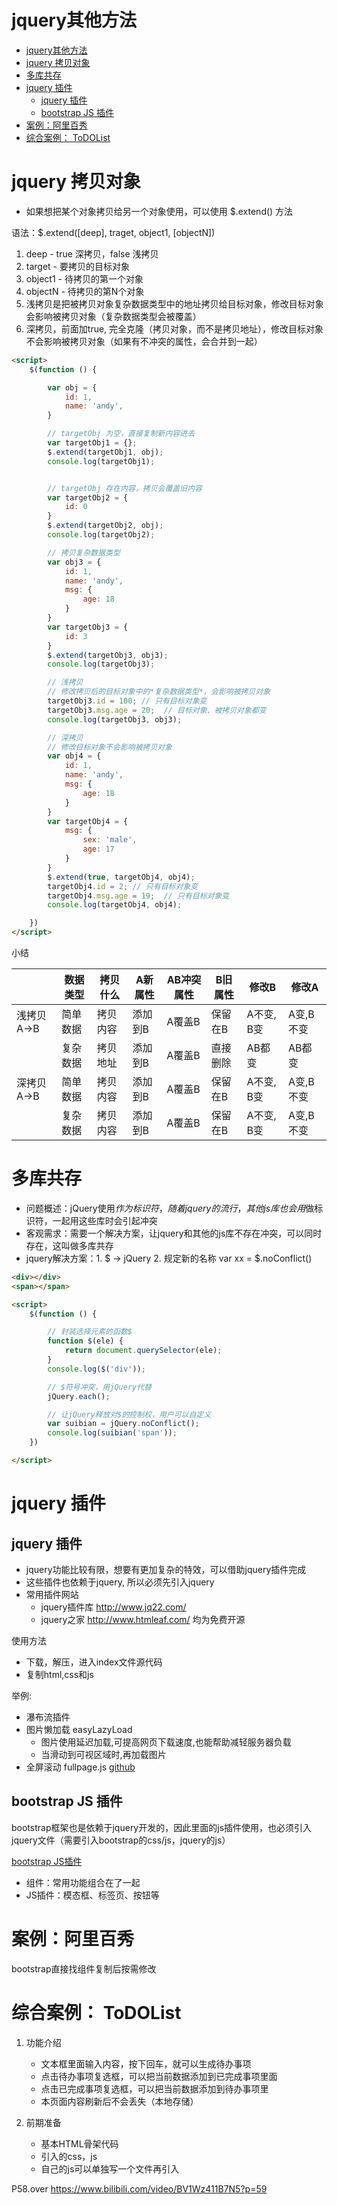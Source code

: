 # jquery其他方法

- [jquery其他方法](#jquery其他方法)
- [jquery 拷贝对象](#jquery-拷贝对象)
- [多库共存](#多库共存)
- [jquery 插件](#jquery-插件)
	- [jquery 插件](#jquery-插件-1)
	- [bootstrap JS 插件](#bootstrap-js-插件)
- [案例：阿里百秀](#案例阿里百秀)
- [综合案例： ToDOList](#综合案例-todolist)

# jquery 拷贝对象

- 如果想把某个对象拷贝给另一个对象使用，可以使用 $.extend() 方法

语法：$.extend([deep], traget, object1, [objectN])
1. deep - true 深拷贝，false 浅拷贝
2. target - 要拷贝的目标对象
3. object1 - 待拷贝的第一个对象
4. objectN - 待拷贝的第N个对象
5. 浅拷贝是把被拷贝对象复杂数据类型中的地址拷贝给目标对象，修改目标对象会影响被拷贝对象（复杂数据类型会被覆盖）
6. 深拷贝，前面加true, 完全克隆（拷贝对象，而不是拷贝地址），修改目标对象不会影响被拷贝对象（如果有不冲突的属性，会合并到一起）

```html
<script>
	$(function () {

		var obj = {
			id: 1,
			name: 'andy',
		}

		// targetObj 为空，直接复制新内容进去
		var targetObj1 = {};
		$.extend(targetObj1, obj);
		console.log(targetObj1);


		// targetObj 存在内容，拷贝会覆盖旧内容
		var targetObj2 = {
			id: 0
		}
		$.extend(targetObj2, obj);
		console.log(targetObj2);

		// 拷贝复杂数据类型
		var obj3 = {
			id: 1,
			name: 'andy',
			msg: {
				age: 18
			}
		}
		var targetObj3 = {
			id: 3
		}
		$.extend(targetObj3, obj3);
		console.log(targetObj3);

		// 浅拷贝
		// 修改拷贝后的目标对象中的*复杂数据类型*，会影响被拷贝对象
		targetObj3.id = 100; // 只有目标对象变
		targetObj3.msg.age = 20;  // 目标对象、被拷贝对象都变
		console.log(targetObj3, obj3);

		// 深拷贝
		// 修改目标对象不会影响被拷贝对象
		var obj4 = {
			id: 1,
			name: 'andy',
			msg: {
				age: 18
			}
		}
		var targetObj4 = {
			msg: {
				sex: 'male',
				age: 17
			}
		}
		$.extend(true, targetObj4, obj4);
		targetObj4.id = 2; // 只有目标对象变
		targetObj4.msg.age = 19;  // 只有目标对象变
		console.log(targetObj4, obj4);

	})
</script>
```

小结

|            | 数据类型 | 拷贝什么 | A新属性 | AB冲突属性 | B旧属性  | 修改B      | 修改A     |
| ---------- | -------- | -------- | ------- | ---------- | -------- | ---------- | --------- |
| 浅拷贝A->B | 简单数据 | 拷贝内容 | 添加到B | A覆盖B     | 保留在B  | A不变, B变 | A变,B不变 |
|            | 复杂数据 | 拷贝地址 | 添加到B | A覆盖B     | 直接删除 | AB都变     | AB都变    |
| 深拷贝A->B | 简单数据 | 拷贝内容 | 添加到B | A覆盖B     | 保留在B  | A不变, B变 | A变,B不变 |
|            | 复杂数据 | 拷贝内容 | 添加到B | A覆盖B     | 保留在B  | A不变, B变 | A变,B不变 |

# 多库共存

- 问题概述：jQuery使用$作为标识符，随着jquery的流行，其他js库也会用$做标识符，一起用这些库时会引起冲突
- 客观需求：需要一个解决方案，让jquery和其他的js库不存在冲突，可以同时存在，这叫做多库共存
- jquery解决方案：1. $ -> jQuery 2. 规定新的名称 var xx = $.noConflict()

```html
<div></div>
<span></span>

<script>
	$(function () {

		// 封装选择元素的函数$
		function $(ele) {
			return document.querySelector(ele);
		}
		console.log($('div'));

		// $符号冲突，用jQuery代替
		jQuery.each();  

		// 让jQuery释放对$的控制权，用户可以自定义
		var suibian = jQuery.noConflict();   
		console.log(suibian('span'));
	})

</script>
```

# jquery 插件

## jquery 插件

- jquery功能比较有限，想要有更加复杂的特效，可以借助jquery插件完成
- 这些插件也依赖于jquery, 所以必须先引入jquery
- 常用插件网站
  - jquery插件库 http://www.jq22.com/
  - jquery之家 http://www.htmleaf.com/ 均为免费开源


使用方法
- 下载，解压，进入index文件源代码
- 复制html,css和js

举例:
- 瀑布流插件
- 图片懒加载 easyLazyLoad
  - 图片使用延迟加载,可提高网页下载速度,也能帮助减轻服务器负载
  - 当滑动到可视区域时,再加载图片
- 全屏滚动 fullpage.js [github](https://github.com/alvarotrigo/fullPage.js/tree/master/lang/chinese#fullpagejs)

## bootstrap JS 插件

bootstrap框架也是依赖于jquery开发的，因此里面的js插件使用，也必须引入jquery文件（需要引入bootstrap的css/js，jquery的js）

[bootstrap JS插件](https://v3.bootcss.com/javascript/)
- 组件：常用功能组合在了一起
- JS插件：模态框、标签页、按钮等

# 案例：阿里百秀

bootstrap直接找组件复制后按需修改

# 综合案例： ToDOList

1. 功能介绍
   - 文本框里面输入内容，按下回车，就可以生成待办事项
   - 点击待办事项复选框，可以把当前数据添加到已完成事项里面
   - 点击已完成事项复选框，可以把当前数据添加到待办事项里
   - 本页面内容刷新后不会丢失（本地存储）

2. 前期准备
   - 基本HTML骨架代码
   - 引入的css，js
   - 自己的js可以单独写一个文件再引入


P58.over
https://www.bilibili.com/video/BV1Wz411B7N5?p=59